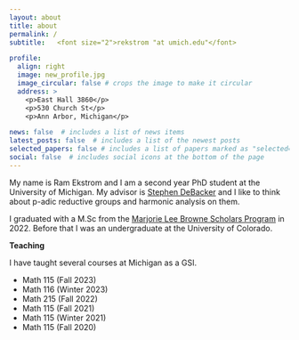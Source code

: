 ```yaml
---
layout: about
title: about
permalink: /
subtitle:   <font size="2">rekstrom "at umich.edu"</font>

profile:
  align: right
  image: new_profile.jpg
  image_circular: false # crops the image to make it circular
  address: >
    <p>East Hall 3860</p>
    <p>530 Church St</p>
    <p>Ann Arbor, Michigan</p>

news: false  # includes a list of news items
latest_posts: false  # includes a list of the newest posts
selected_papers: false # includes a list of papers marked as "selected={true}"
social: false  # includes social icons at the bottom of the page
---
```


My name is Ram Ekstrom and I am a second year PhD student at the University of Michigan. My advisor is <a href="https://dept.math.lsa.umich.edu/~smdbackr/">Stephen DeBacker</a> and I like to think about p-adic reductive groups and harmonic analysis on them.

I graduated with a M.Sc from the <a href="https://lsa.umich.edu/math/graduates/GraduateStudentHandbook/the-marjorie-lee-browne-scholars-program.html">Marjorie Lee Browne Scholars Program</a> in 2022. Before that I was an undergraduate at the University of Colorado.

<b>Teaching</b>

I have taught several courses at Michigan as a GSI.
<ul>
  <li>Math 115 (Fall 2023)</li>
  <li>Math 116 (Winter 2023)</li>
  <li>Math 215 (Fall 2022)</li>
  <li>Math 115 (Fall 2021)</li>
  <li>Math 115 (Winter 2021)</li>
  <li>Math 115 (Fall 2020)</li>
</ul>

